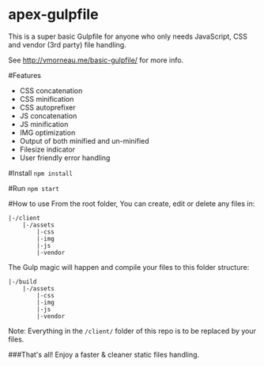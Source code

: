 # apex-gulpfile
This is a super basic Gulpfile for anyone who only needs JavaScript, CSS and vendor (3rd party) file handling.

See http://vmorneau.me/basic-gulpfile/ for more info.

#Features
- CSS concatenation
- CSS minification
- CSS autoprefixer
- JS concatenation
- JS minification
- IMG optimization
- Output of both minified and un-minified 
- Filesize indicator
- User friendly error handling

#Install
```npm install```

#Run
```npm start```

#How to use
From the root folder, You can create, edit or delete any files in:
```
|-/client
	|-/assets
		|-css
		|-img
		|-js
		|-vendor
```

The Gulp magic will happen and compile your files to this folder structure:

```
|-/build
	|-/assets
		|-css
		|-img
		|-js
		|-vendor
```

Note: Everything in the ```/client/``` folder of this repo is to be replaced by your files.

###That's all! Enjoy a faster & cleaner static files handling.